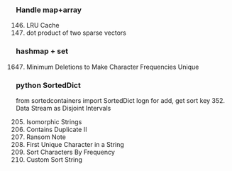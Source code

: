 ### Handle map+array
146. LRU Cache
1570. dot product of two sparse vectors


### hashmap + set
1647. Minimum Deletions to Make Character Frequencies Unique


### python SortedDict
from sortedcontainers import SortedDict
logn for add, get
sort key
352. Data Stream as Disjoint Intervals




205. Isomorphic Strings
219. Contains Duplicate II
383. Ransom Note
387. First Unique Character in a String
451. Sort Characters By Frequency
791. Custom Sort String
